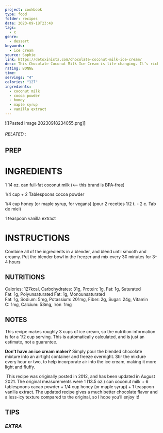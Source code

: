```yaml
---
project: cookbook
type: food
folder: recipes
date: 2023-09-18T23:40
tags:
  - c
genre:
  - dessert
keywords:
  - ice cream
source: Sophie
link: https://detoxinista.com/chocolate-coconut-milk-ice-cream/
desc: This Chocolate Coconut Milk Ice Cream is life-changing. It’s rich and creamy, and entirely dairy-free! All you need is 4 simple ingredients to make it.
rating: BONNE
time: 
servings: "4"
calories: "127"
ingredients:
  - coconut milk
  - cocoa powder
  - honey
  - maple syrup
  - vanilla extract
---
```


![[Pasted image 20230918234055.png]]
###### *RELATED* : 


## PREP


# INGREDIENTS

1 14 oz. can full-fat coconut milk (<– this brand is BPA-free)

1/4 cup + 2 Tablespoons cocoa powder

1/4 cup honey (or maple syrup, for vegans) (pour 2 recettes 1/2 t. - 2 c. Tab de miel)

1 teaspoon vanilla extract

# INSTRUCTIONS

Combine all of the ingredients in a blender, and blend until smooth and creamy. Put the blender bowl in the freezer and mix every 30 minutes for 3-4 hours


## NUTRITIONS

Calories: 127kcal, Carbohydrates: 31g, Protein: 1g, Fat: 1g, Saturated Fat: 1g, Polyunsaturated Fat: 1g, Monounsaturated Fat: 1g, Sodium: 5mg, Potassium: 201mg, Fiber: 2g, Sugar: 24g, Vitamin C: 1mg, Calcium: 53mg, Iron: 1mg


## NOTES

This recipe makes roughly 3 cups of ice cream, so the nutrition information is for a 1/2 cup serving. This is automatically calculated, and is just an estimate, not a guarantee.

**Don't have an ice cream maker?** Simply pour the blended chocolate mixture into an airtight container and freeze overnight. Stir the mixture every hour or two, to help incorporate air into the ice cream, making it more light and fluffy.

 This recipe was originally posted in 2012, and has been updated in August 2021. The original measurements were 1 (13.5 oz.) can coconut milk + 6 tablespoons cacao powder + 1/4 cup honey (or maple syrup) + 1 teaspoon vanilla extract. The updated recipe gives a much better chocolate flavor and a less-icy texture compared to the original, so I hope you’ll enjoy it!

## TIPS



### *EXTRA*



